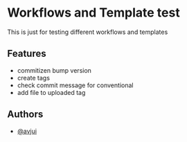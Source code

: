 # Workflows and Template test

This is just for testing different workflows and templates


## Features

- commitizen bump version
- create tags
- check commit message for conventional
- add file to uploaded tag

## Authors

- [@avjui](https://www.github.com/avjui)

